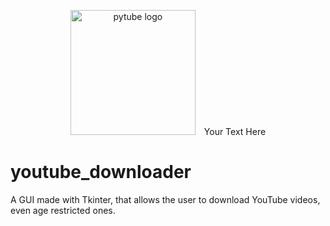 <div align="center">
  <p>
    <a href="#"><img src="https://cdn.pixabay.com/photo/2016/12/18/13/44/download-1915749_1280.png" width="200" alt="pytube logo" /></a>
    <span style="margin-left: 10px;">Your Text Here</span>
  </p>
</div>

# youtube_downloader
A GUI made with Tkinter, that allows the user to download YouTube videos, even age restricted ones.
